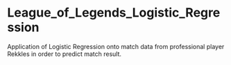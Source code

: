 # League_of_Legends_Logistic_Regression
Application of Logistic Regression onto match data from professional player Rekkles in order to predict match result. 
